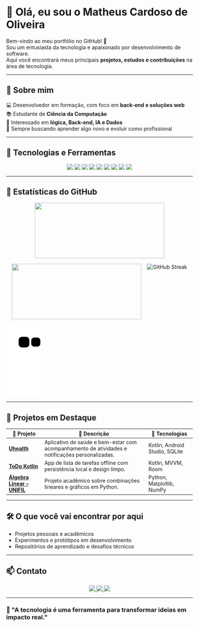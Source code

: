 <!-- 🎯 Modelo de README para Portfólio GitHub (Tema Dark) -->

# 👋 Olá, eu sou o Matheus Cardoso de Oliveira  

Bem-vindo ao meu portfólio no GitHub! 🚀  
Sou um entusiasta da tecnologia e apaixonado por desenvolvimento de software.  
Aqui você encontrará meus principais **projetos, estudos e contribuições** na área de tecnologia.  

---

## 💫 Sobre mim  

💻 Desenvolvedor em formação, com foco em **back-end e soluções web**  
📚 Estudante de **Ciência da Computação**  
🧠 Interessado em **lógica, Back-end, IA e Dados**  
🌱 Sempre buscando aprender algo novo e evoluir como profissional  

---

## 🚀 Tecnologias e Ferramentas  

<div align="center">

<img src="https://img.shields.io/badge/Java-ED8B00?style=for-the-badge&logo=openjdk&logoColor=white"/> 
<img src="https://img.shields.io/badge/Python-3776AB?style=for-the-badge&logo=python&logoColor=white"/> 
<img src="https://img.shields.io/badge/JavaScript-F7DF1E?style=for-the-badge&logo=javascript&logoColor=black"/> 
<img src="https://img.shields.io/badge/HTML5-E34F26?style=for-the-badge&logo=html5&logoColor=white"/> 
<img src="https://img.shields.io/badge/CSS3-1572B6?style=for-the-badge&logo=css3&logoColor=white"/> 
<img src="https://img.shields.io/badge/SQL-4479A1?style=for-the-badge&logo=sqlite&logoColor=white"/> 
<img src="https://img.shields.io/badge/Spring-6DB33F?style=for-the-badge&logo=spring&logoColor=white"/> 
<img src="https://img.shields.io/badge/PostgreSQL-316192?style=for-the-badge&logo=postgresql&logoColor=white"/> 
<img src="https://img.shields.io/badge/Bootstrap-7952B3?style=for-the-badge&logo=bootstrap&logoColor=white"/>  

</div>

---

## 🧩 Estatísticas do GitHub  

<div align="center" style="display: flex; justify-content: center; gap: 15px; flex-wrap: wrap;">
  <img height="150em" width="350" src="https://github-readme-stats.vercel.app/api?username=MathJoones&show_icons=true&theme=dracula&include_all_commits=true&count_private=true"/>
  <img height="150em" width="350" src="https://github-readme-stats.vercel.app/api/top-langs/?username=MathJoones&layout=compact&langs_count=8&theme=dracula"/>
  <img height="150em" src="https://streak-stats.demolab.com?user=MathJoones&theme=dracula&hide_border=true" alt="GitHub Streak"/>
</div>

![snake animation](https://github.com/MathJoones/MathJoones/blob/output/github-contribution-grid-snake2.svg)


---

## 🧠 Projetos em Destaque  

| 💼 Projeto | 🚀 Descrição | 🧾 Tecnologias |
|------------|--------------|----------------|
| [**Uhealth**](https://github.com/MathJoones/Uhealth) | Aplicativo de saúde e bem-estar com acompanhamento de atividades e notificações personalizadas. | Kotlin, Android Studio, SQLite |
| [**ToDo Kotlin**](https://github.com/MathJoones/ToDoApp) | App de lista de tarefas offline com persistência local e design limpo. | Kotlin, MVVM, Room |
| [**Álgebra Linear – UNIFIL**](https://github.com/MathJoones/AlgebraLinear) | Projeto acadêmico sobre combinações lineares e gráficos em Python. | Python, Matplotlib, NumPy |

---

## 🛠️ O que você vai encontrar por aqui  

- Projetos pessoais e acadêmicos  
- Experimentos e protótipos em desenvolvimento  
- Repositórios de aprendizado e desafios técnicos  

---

## 📫 Contato  

<p align="center">
  <a href="https://www.linkedin.com/in/matheus-cardoso-de-oliveira-3925211ab/" target="_blank">
    <img src="https://img.shields.io/badge/LinkedIn-0A66C2?style=for-the-badge&logo=linkedin&logoColor=white"/>
  </a>
  <a href="mailto:matheussoliveira14@hotmail.com">
    <img src="https://img.shields.io/badge/Outlook-0078D4?style=for-the-badge&logo=microsoftoutlook&logoColor=white"/>
  </a>
  <a href="https://wa.me/5541998485792">
    <img src="https://img.shields.io/badge/WhatsApp-25D366?style=for-the-badge&logo=whatsapp&logoColor=white"/>
  </a>
</p>

---

### 🧱 "A tecnologia é uma ferramenta para transformar ideias em impacto real."

